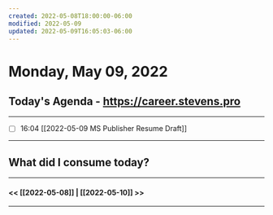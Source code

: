 ```yaml
---
created: 2022-05-08T18:00:00-06:00
modified: 2022-05-09
updated: 2022-05-09T16:05:03-06:00
---
```

# Monday, May 09, 2022
## Today's Agenda - https://career.stevens.pro
---

- [ ] 16:04 [[2022-05-09 MS Publisher Resume Draft]]





---



## What did I consume today?



---
#### << [[2022-05-08]] | [[2022-05-10]] >>
---


